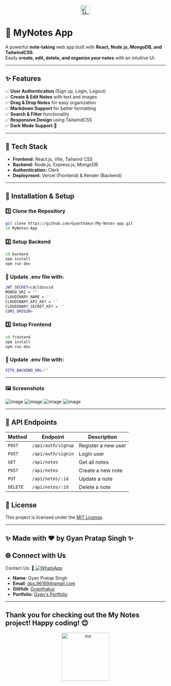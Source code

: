 
<div align="center">
  <img src="https://github.com/user-attachments/assets/3ffaa3a4-a209-495e-93a7-bbac4ea2ffe3" alt="MyNotesLogo" height="30px" width="30px">
</div>


# 📒 MyNotes App

A powerful **note-taking** web app built with **React, Node.js, MongoDB, and TailwindCSS**.  
Easily **create, edit, delete, and organize your notes** with an intuitive UI.



---

## ✨ Features

✅ **User Authentication** (Sign up, Login, Logout)  
✅ **Create & Edit Notes** with text and images  
✅ **Drag & Drop Notes** for easy organization  
✅ **Markdown Support** for better formatting  
✅ **Search & Filter** functionality  
✅ **Responsive Design** using TailwindCSS  
✅ **Dark Mode Support** 🌙  

---

## 🚀 Tech Stack

- **Frontend:** React.js, Vite, Tailwind CSS  
- **Backend:** Node.js, Express.js, MongoDB  
- **Authentication:** Clerk  
- **Deployment:** Vercel (Frontend) & Render (Backend)  

---

## 📌 Installation & Setup

### 1️⃣ Clone the Repository

```sh
git clone https://github.com/Gyanthakur/My-Notes-app.git
cd MyNotes-App
```

### 2️⃣ Setup Backend

```sh
cd backend
npm install
npm run dev
```

### 🔹 Update .env file with:

```sh
JWT_SECRET=cdcldsncsd
MONGO_URI = ""
CLOUDINARY_NAME = ''
CLOUDINARY_API_KEY = ''
CLOUDINARY_SECRET_KEY = ''
CORS_ORIGIN=
```

### 3️⃣ Setup Frontend

```sh
cd frontend
npm install
npm run dev
```

### 🔹 Update .env file with:

```sh
VITE_BACKEND_URL=""
```

---

### 🖼️ Screenshots

![image](https://github.com/user-attachments/assets/aab85a63-5cef-4e44-bb50-21733ecc8da2)
![image](https://github.com/user-attachments/assets/62805b24-1636-424d-8287-32d911dd4239)
![image](https://github.com/user-attachments/assets/615b6e89-a721-47b2-b10b-6aa0e6c9622b)
![image](https://github.com/user-attachments/assets/184387ce-6e8f-4c35-9562-da4dae37a79d)


---

## 📡 API Endpoints

| Method   | Endpoint         | Description          |
|----------|-----------------|----------------------|
| `POST`   | `/api/auth/signup`  | Register a new user  |
| `POST`   | `/api/auth/signin`  | Login user           |
| `GET`    | `/api/notes`        | Get all notes        |
| `POST`   | `/api/notes`        | Create a new note    |
| `PUT`    | `/api/notes/:id`    | Update a note        |
| `DELETE` | `/api/notes/:id`    | Delete a note        |




## 🔐 License
This project is licensed under the [MIT License](LICENSE).

---

## ✨ Made with ❤️ by Gyan Pratap Singh ✨

## 🌐 Connect with Us

Contact Us:  📲<a href="https://wa.me/918957818597?text=Hey%20%F0%9F%91%8B%2C%20how%20can%20I%20help%20you%3F">
    <img src="https://img.shields.io/badge/WhatsApp-Click%20Me-25D366?style=for-the-badge&logo=whatsapp" alt="WhatsApp" />
  </a>

- **Name**: Gyan Pratap Singh
- **Email**: [gps.96169@gmail.com](mailto:gps.96169@gmail.com)
- **GitHub**: [Gyanthakur](https://github.com/Gyanthakur)
- **Portfolio**: [Gyan's Portfolio](https://gyan-pratap-singh.vercel.app/)

---



## Thank you for checking out the My Notes  project! Happy coding! 😊

<div align="center">
  
  <img src="https://github.com/user-attachments/assets/4438a370-013b-4ed1-8216-f61fd7092ddc" alt="mn" height="150px" width="150px">

</div>



